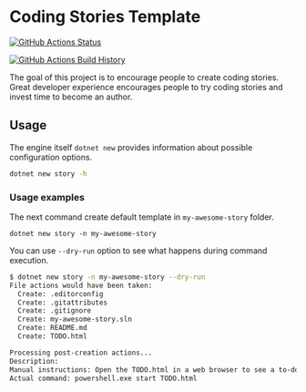 # Coding Stories Template

[![GitHub Actions Status](https://github.com/NikiforovAll/codingstories-template/workflows/Build/badge.svg?branch=main)](https://github.com/NikiforovAll/codingstories-template/actions)

[![GitHub Actions Build History](https://buildstats.info/github/chart/Username/Project?branch=main&includeBuildsFromPullRequest=false)](https://github.com/NikiforovAll/codingstories-template/actions)

The goal of this project is to encourage people to create coding stories. Great developer experience encourages people to try coding stories and invest time to become an author.

## Usage

The engine itself `dotnet new` provides information about possible configuration options.

```bash
dotnet new story -h
```

### Usage examples

The next command create default template in `my-awesome-story` folder.

`dotnet new story -n my-awesome-story`

You can use `--dry-run` option to see what happens during command execution.

```bash
$ dotnet new story -n my-awesome-story --dry-run
File actions would have been taken:
  Create: .editorconfig
  Create: .gitattributes
  Create: .gitignore
  Create: my-awesome-story.sln
  Create: README.md
  Create: TODO.html

Processing post-creation actions...
Description:
Manual instructions: Open the TODO.html in a web browser to see a to-do list.
Actual command: powershell.exe start TODO.html
```
